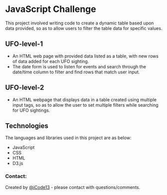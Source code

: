 # JavaScript Challenge
This project involved writing code to create a dynamic table based upon data provided, so as to allow users to filter the table data for specific values.


## UFO-level-1
   * An HTML web page with provided data listed as a table, with new rows of data added for each UFO sighting.
   * The date form is used to listen for events and search through the date/time column to filter and find rows that match user input.
   
## UFO-level-2
   * An HTML webpage that displays data in a table created using multiple input tags, so as to allow the user to set multiple filters while searching for UFO sightings.

## Technologies
The languages and libraries used in this project are as below:

* JavaScript
* CSS
* HTML
* D3.js  

### Contact:
Created by [@iCode13](https://github.com/iCode13) - please contact with questions/comments.

